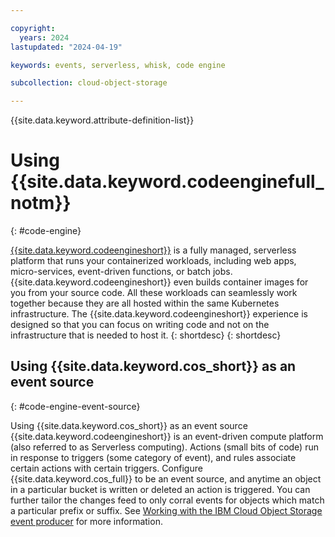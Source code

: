 ```yaml
---

copyright:
  years: 2024
lastupdated: "2024-04-19"

keywords: events, serverless, whisk, code engine

subcollection: cloud-object-storage

---
```


{{site.data.keyword.attribute-definition-list}}

# Using {{site.data.keyword.codeenginefull_notm}}
{: #code-engine}

[{{site.data.keyword.codeengineshort}}](/docs/codeengine?topic=codeengine-getting-started) is a fully managed, serverless platform that runs your containerized workloads, including web apps, micro-services, event-driven functions, or batch jobs. {{site.data.keyword.codeengineshort}} even builds container images for you from your source code. All these workloads can seamlessly work together because they are all hosted within the same Kubernetes infrastructure. The {{site.data.keyword.codeengineshort}} experience is designed so that you can focus on writing code and not on the infrastructure that is needed to host it.  {: shortdesc}
{: shortdesc}

## Using {{site.data.keyword.cos_short}} as an event source
{: #code-engine-event-source}

Using {{site.data.keyword.cos_short}} as an event source {{site.data.keyword.codeengineshort}} is an event-driven compute platform (also referred to as Serverless computing). Actions (small bits of code) run in response to triggers (some category of event), and rules associate certain actions with certain triggers. Configure {{site.data.keyword.cos_full}} to be an event source, and anytime an object in a particular bucket is written or deleted an action is triggered. You can further tailor the changes feed to only corral events for objects which match a particular prefix or suffix.
See [Working with the IBM Cloud Object Storage event producer](/docs/codeengine?topic=codeengine-eventing-cosevent-producer) for more information.



